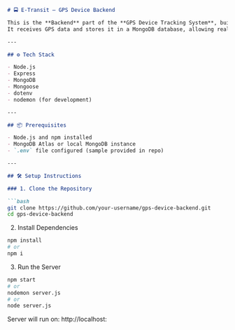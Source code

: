
```markdown
# 🚍 E-Transit – GPS Device Backend

This is the **Backend** part of the **GPS Device Tracking System**, built using the **MERN stack**, for the **E-Transit** web application.  
It receives GPS data and stores it in a MongoDB database, allowing real-time bus tracking.

---

## ⚙️ Tech Stack

- Node.js
- Express
- MongoDB
- Mongoose
- dotenv
- nodemon (for development)

---

## 📦 Prerequisites

- Node.js and npm installed
- MongoDB Atlas or local MongoDB instance
- `.env` file configured (sample provided in repo)

---

## 🛠️ Setup Instructions

### 1. Clone the Repository

```bash
git clone https://github.com/your-username/gps-device-backend.git
cd gps-device-backend
```

2. Install Dependencies
```bash
npm install
# or
npm i
```
3. Run the Server
```bash
npm start
# or
nodemon server.js
# or
node server.js
```

Server will run on: http://localhost:

